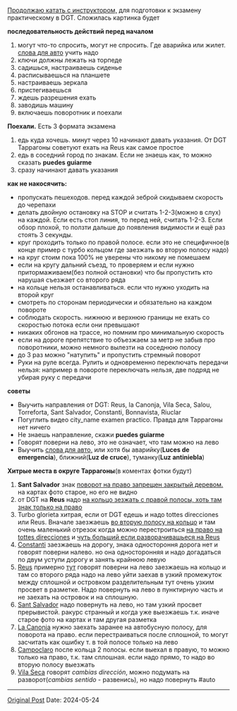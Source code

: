 [Продолжаю катать с инструктором,](2194.md) для подготовки к экзамену практическому в DGT.  Сложилась  картинка будет

**последовательность действий перед началом**
1. могут что-то спросить, могут не спросить. Где аварийка или жилет. [слова для авто](2171.md) учить надо
2. ключи должны лежать на торпеде
3. садишься, настраиваешь сиденье
4. расписываешься на планшете
5. настраиваешь зеркала
6. пристегиваешься
7. ждешь разрешения ехать
8. заводишь машину
9. включаешь поворотник и поехали

**Поехали.** Есть 3 формата экзамена
1. едь куда хочешь. минут через 10 начинают давать указания. От DGT Таррагоны советуют ехать на Reus как самое простое
2. едь в соседний город по знакам. Если не знаешь как, то можно сказать **puedes guiarme**
3. сразу начинают давать указания

**как не накосячить:**
- пропускать пешеходов. перед каждой зеброй скидываем скорость до черепахи
- делать двойную остановку на STOP и считать 1-2-3(можно в слух) на каждой. Если есть стоп линия, то перед ней, считать 1-2-3. Если обзор плохой, то ползти дальше до появления видимости и ещё раз стоять 3 секунды.
- круг проходить только по правой полосе. если это не специфичное(в конце пример с турбо кольцом где заезжать во вторую полосу надо)
- на круг стоим пока 100% не уверены что никому не помешаем
- если на кругу дальний съезд, то проверяем и если нужно притормаживаем(без полной остановки) что бы пропустить кто нарушая съезжает со второго ряда
- на кольце нельзя останавливаться. если что нужно уходить на второй круг
- смотреть по сторонам периодически  и обязательно на каждом повороте
- соблюдать скорость. нижнюю и верхнюю границы не ехать со скоростью потока если они превышают
- никаких обгонов на трассе, но помним про минимальную скорость
- если на дороге препятствие то объезжаем за метр не забыв про поворотники, можно немного вылезти на соседнюю полосу
- до 3 раз можно "натупить" и пропустить стремный поворот
- Руки на руле всегда. Рулить и одновременно переключать передачи нельзя: например в повороте переключать нельзя, две подряд не убирая руку с передачи

**советы**
- Выучить направления от DGT: Reus, la Canonja, Vila Seca, Salou, Torreforta, Sant Salvador, Сonstanti, Bonnavista, Riuclar
- Погуглить видео city_name examen practico. Правда для Таррагоны нет ничего
- Не знаешь направление, скажи **puedes guiarme**
- Говорят поверни на лево, это не означает, что там можно на лево
- Выучить [слова для авто,](2171.md) или хотя бы аварийку(**Luces de emergencia**), ближний(**Luz de cruce**), туманку(**Luz antiniebla**)

**Хитрые места в округе Таррагоны**(в коментах фотки будут)
1. **Sant Salvador** знак [поворот на право запрещен закрытый деревом.](https://www.google.com/maps/@41.1573832,1.2443498,3a,75y,25.37h,90.35t/data=!3m9!1e1!3m7!1skSNDfzl7HQaREaZHdhk-Fg!2e0!7i13312!8i6656!9m2!1b1!2i41?entry=ttu) на картах фото старое, но его не видно 
2. от DGT на **Reus** надо [на кольцо зезжать с правой полосы, хоть там знак только на право](https://www.google.com/maps/@41.1245822,1.211287,3a,75y,17.85h,73.75t/data=!3m9!1e1!3m7!1swbsPZKZN5BJ5Qwbx2wS3XA!2e0!7i16384!8i8192!9m2!1b1!2i41?entry=ttu) 
3. Turbo glorieta хитрая,  если от DGT едешь и надо tottes direcciones или Reus. Вначале заезжаешь [во вторую  полосу на кольцо](https://www.google.com/maps/@41.1203906,1.2273372,3a,75y,87.71h,68.25t/data=!3m9!1e1!3m7!1sRaZEI1HbrLvHTdJbTKL1AQ!2e0!7i16384!8i8192!9m2!1b1!2i41?entry=ttu) и там очень маленький отрезок когда можно перестроиться [на право на tottes direcciones](https://www.google.com/maps/@41.1202735,1.2287921,3a,75y,349.15h,83.93t/data=!3m9!1e1!3m7!1sU4HY6pFgvJf8tWvEXpqFbw!2e0!7i16384!8i8192!9m2!1b1!2i41?entry=ttu) и [чуть больший если разворачивашьеся на Reus](https://www.google.com/maps/@41.1207577,1.2282024,3a,75y,257.99h,77.93t/data=!3m6!1e1!3m4!1s78Jdwkbe2QCobXGVGZ3j9A!2e0!7i16384!8i8192?entry=ttu)
4. [Сonstanti](https://www.google.com/maps/@41.1485209,1.2177309,3a,84.1y,225.24h,71.12t/data=!3m6!1e1!3m4!1sUaZV0bTFJFNTQ6spi7N2hA!2e0!7i16384!8i8192?entry=ttu) заезжаешь на дорогу, знака одностороння дорога нет и говорят поверни налево. но она односторонняя и надо догадаться по двум уступи дорогу и занять крайнюю левую 
5. [Reus](https://www.google.com/maps/@41.1378135,1.1111288,3a,75y,296.73h,95.9t/data=!3m9!1e1!3m7!1smGKWckKGV6WFbA7reY10KA!2e0!7i16384!8i8192!9m2!1b1!2i41?entry=ttuс) примерно [тут](https://www.google.com/maps/@41.1374763,1.1112278,3a,75y,319.62h,85.99t/data=!3m9!1e1!3m7!1sf3StetddffwfLOeZlxHKpw!2e0!7i16384!8i8192!9m2!1b1!2i41?entry=ttu) говорят поверни на лево  заезжаешь на кольцо и там со второго ряда надо на лево уйти заехав в узкий промежуток между сплошной и островком разделительным тут  очень узким просвет в разметке. Надо повернуть на лево в пунктирную часть и не заехать на островок и на сплошную.
6. [Sant Salvador](https://www.google.com/maps/@41.1588251,1.2427087,3a,75y,33.86h,71.45t/data=!3m9!1e1!3m7!1sBKh7NKaow8_Oqn8rXKrt2Q!2e0!7i13312!8i6656!9m2!1b1!2i41?entry=ttu) надо повернуть на лево, но там узкий просвет прерывистой. ракурс странный и когда уже выезжаешь т.к. иначе старое фото на картах и там другая разметка 
7. [La Canonja](https://www.google.com/maps/@41.1247173,1.1800893,3a,75y,119.77h,74.4t/data=!3m6!1e1!3m4!1sLh-Xk16H4RVMPmjonjUpGg!2e0!7i16384!8i8192?entry=ttu) нужно заехать заранее на автобусную полосу, для поворота на право. если перестраиваться после сплошной, то могут засчитать как ошибку т. в той полосе  только на лево
8. [Campoclaro](https://www.google.com/maps/@41.1205649,1.21568,3a,86.4y,42.45h,76.95t/data=!3m10!1e1!3m8!1seu6ehbTSBe-CI8Yh8Xi3zA!2e0!6shttps:%2F%2Fstreetviewpixels-pa.googleapis.com%2Fv1%2Fthumbnail%3Fpanoid%3Deu6ehbTSBe-CI8Yh8Xi3zA%26cb_client%3Dmaps_sv.tactile.gps%26w%3D203%26h%3D100%26yaw%3D238.61154%26pitch%3D0%26thumbfov%3D100!7i16384!8i8192!9m2!1b1!2i41?entry=ttu) после кольца 2 полосы. если выехал в правую, то можно только на право, т.к. там сплошная. если надо прямо, то надо во вторую полосу выезжать
9. [Vila Seca](https://www.google.com/maps/@41.1081587,1.1498648,3a,90y,319.16h,86.25t/data=!3m6!1e1!3m4!1s8JdiU3x6nS0KrdgIXDFxQw!2e0!7i16384!8i8192?entry=ttu) говорят *cambias dirección*, можно подумать на разворот(*cambias sentido* - развенись), но надо повернуть
#auto

---
[Original Post](https://t.me/lev2tarragona/2222)
Date: 2024-05-24

